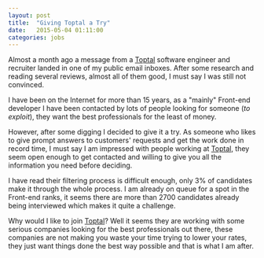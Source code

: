 ```yaml
---
layout: post
title:  "Giving Toptal a Try"
date:   2015-05-04 01:11:00
categories: jobs
---
```


Almost a month ago a message from a [Toptal] software engineer and recruiter landed in one of my public email inboxes. After some research and reading several reviews, almost all of them good, I must say I was still not convinced.

I have been on the Internet for more than 15 years, as a "mainly" Front-end developer I have been contacted by lots of people looking for someone (_to exploit_), they want the best professionals for the least of money.

However, after some digging I decided to give it a try. As someone who likes to give prompt answers to customers' requests and get the work done in record time, I must say I am impressed with people working at [Toptal], they seem open enough to get contacted and willing to give you all the information you need before deciding.

I have read their filtering process is difficult enough, only 3% of candidates make it through the whole process. I am already on queue for a spot in the Front-end ranks, it seems there are more than 2700 candidates already being interviewed which makes it quite a challenge.

Why would I like to join [Toptal]? Well it seems they are working with some serious companies looking for the best professionals out there, these companies are not making you waste your time trying to lower your rates, they just want things done the best way possible and that is what I am after.

[Toptal]:	https://www.toptal.com/#land-just-extraordinary-devs